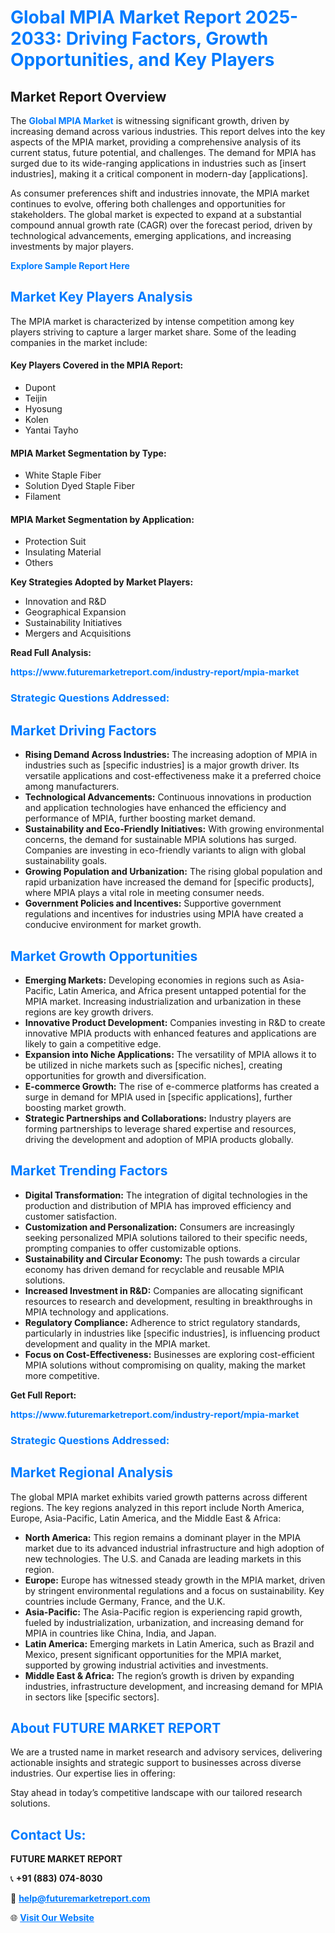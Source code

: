 <h1 style="color: #007BFF;">Global MPIA Market Report 2025-2033: Driving Factors, Growth Opportunities, and Key Players</h1>

<section id="overview">
<h2>Market Report Overview</h2>
<p>The <a href="https://www.futuremarketreport.com/industry-report/mpia-market" style="color: #007BFF; text-decoration: none;"><strong>Global MPIA Market</strong></a> is witnessing significant growth, driven by increasing demand across various industries. This report delves into the key aspects of the MPIA market, providing a comprehensive analysis of its current status, future potential, and challenges. The demand for MPIA has surged due to its wide-ranging applications in industries such as [insert industries], making it a critical component in modern-day [applications].</p>
<p>As consumer preferences shift and industries innovate, the MPIA market continues to evolve, offering both challenges and opportunities for stakeholders. The global market is expected to expand at a substantial compound annual growth rate (CAGR) over the forecast period, driven by technological advancements, emerging applications, and increasing investments by major players.</p>
</section>

<section id="overview">
<p><a href="https://www.futuremarketreport.com/request-sample/reportId=83917" style="color: #007BFF; text-decoration: none;"><strong>Explore Sample Report Here</strong></a></p>
</section>

<section id="key-players">
<h2 style="color: #007BFF;">Market Key Players Analysis</h2>
<p>The MPIA market is characterized by intense competition among key players striving to capture a larger market share. Some of the leading companies in the market include:</p>
<h4>Key Players Covered in the MPIA Report:</h4>
<ul><li>Dupont</li><li>Teijin</li><li>Hyosung</li><li>Kolen</li><li>Yantai Tayho</li></ul>
<h4>MPIA Market Segmentation by Type:</h4>
<ul><li>White Staple Fiber</li><li>Solution Dyed Staple Fiber</li><li>Filament</li></ul>

<h4>MPIA Market Segmentation by Application:</h4>
<ul><li>Protection Suit</li><li>Insulating Material</li><li>Others</li></ul>
<p><strong>Key Strategies Adopted by Market Players:</strong></p>
<ul>
<li>Innovation and R&D</li>
<li>Geographical Expansion</li>
<li>Sustainability Initiatives</li>
<li>Mergers and Acquisitions</li>
</ul>
</section>

<section>
<p><strong>Read Full Analysis: </strong></p><a href="https://www.futuremarketreport.com/industry-report/mpia-market" style="color: #007BFF; text-decoration: none;"><strong>https://www.futuremarketreport.com/industry-report/mpia-market</strong></a>
<h3 style="color: #007BFF;">Strategic Questions Addressed:</h3>
</section>

<section id="driving-factors">
<h2 style="color: #007BFF;">Market Driving Factors</h2>
<ul>
<li><strong>Rising Demand Across Industries:</strong> The increasing adoption of MPIA in industries such as [specific industries] is a major growth driver. Its versatile applications and cost-effectiveness make it a preferred choice among manufacturers.</li>
<li><strong>Technological Advancements:</strong> Continuous innovations in production and application technologies have enhanced the efficiency and performance of MPIA, further boosting market demand.</li>
<li><strong>Sustainability and Eco-Friendly Initiatives:</strong> With growing environmental concerns, the demand for sustainable MPIA solutions has surged. Companies are investing in eco-friendly variants to align with global sustainability goals.</li>
<li><strong>Growing Population and Urbanization:</strong> The rising global population and rapid urbanization have increased the demand for [specific products], where MPIA plays a vital role in meeting consumer needs.</li>
<li><strong>Government Policies and Incentives:</strong> Supportive government regulations and incentives for industries using MPIA have created a conducive environment for market growth.</li>
</ul>
</section>

<section id="growth-opportunities">
<h2 style="color: #007BFF;">Market Growth Opportunities</h2>
<ul>
<li><strong>Emerging Markets:</strong> Developing economies in regions such as Asia-Pacific, Latin America, and Africa present untapped potential for the MPIA market. Increasing industrialization and urbanization in these regions are key growth drivers.</li>
<li><strong>Innovative Product Development:</strong> Companies investing in R&D to create innovative MPIA products with enhanced features and applications are likely to gain a competitive edge.</li>
<li><strong>Expansion into Niche Applications:</strong> The versatility of MPIA allows it to be utilized in niche markets such as [specific niches], creating opportunities for growth and diversification.</li>
<li><strong>E-commerce Growth:</strong> The rise of e-commerce platforms has created a surge in demand for MPIA used in [specific applications], further boosting market growth.</li>
<li><strong>Strategic Partnerships and Collaborations:</strong> Industry players are forming partnerships to leverage shared expertise and resources, driving the development and adoption of MPIA products globally.</li>
</ul>
</section>

<section id="trending-factors">
<h2 style="color: #007BFF;">Market Trending Factors</h2>
<ul>
<li><strong>Digital Transformation:</strong> The integration of digital technologies in the production and distribution of MPIA has improved efficiency and customer satisfaction.</li>
<li><strong>Customization and Personalization:</strong> Consumers are increasingly seeking personalized MPIA solutions tailored to their specific needs, prompting companies to offer customizable options.</li>
<li><strong>Sustainability and Circular Economy:</strong> The push towards a circular economy has driven demand for recyclable and reusable MPIA solutions.</li>
<li><strong>Increased Investment in R&D:</strong> Companies are allocating significant resources to research and development, resulting in breakthroughs in MPIA technology and applications.</li>
<li><strong>Regulatory Compliance:</strong> Adherence to strict regulatory standards, particularly in industries like [specific industries], is influencing product development and quality in the MPIA market.</li>
<li><strong>Focus on Cost-Effectiveness:</strong> Businesses are exploring cost-efficient MPIA solutions without compromising on quality, making the market more competitive.</li>
</ul>
</section>

<section>
<p><strong>Get Full Report: </strong></p><a href="https://www.futuremarketreport.com/industry-report/mpia-market" style="color: #007BFF; text-decoration: none;"><strong>https://www.futuremarketreport.com/industry-report/mpia-market</strong></a>
<h3 style="color: #007BFF;">Strategic Questions Addressed:</h3>
</section>


<section id="regional-analysis">
<h2 style="color: #007BFF;">Market Regional Analysis</h2>
<p>The global MPIA market exhibits varied growth patterns across different regions. The key regions analyzed in this report include North America, Europe, Asia-Pacific, Latin America, and the Middle East & Africa:</p>
<ul>
<li><strong>North America:</strong> This region remains a dominant player in the MPIA market due to its advanced industrial infrastructure and high adoption of new technologies. The U.S. and Canada are leading markets in this region.</li>
<li><strong>Europe:</strong> Europe has witnessed steady growth in the MPIA market, driven by stringent environmental regulations and a focus on sustainability. Key countries include Germany, France, and the U.K.</li>
<li><strong>Asia-Pacific:</strong> The Asia-Pacific region is experiencing rapid growth, fueled by industrialization, urbanization, and increasing demand for MPIA in countries like China, India, and Japan.</li>
<li><strong>Latin America:</strong> Emerging markets in Latin America, such as Brazil and Mexico, present significant opportunities for the MPIA market, supported by growing industrial activities and investments.</li>
<li><strong>Middle East & Africa:</strong> The region’s growth is driven by expanding industries, infrastructure development, and increasing demand for MPIA in sectors like [specific sectors].</li>
</ul>
</section>

<footer>
<h2 style="color: #007BFF;">About FUTURE MARKET REPORT</h2>
<p>We are a trusted name in market research and advisory services, delivering actionable insights and strategic support to businesses across diverse industries. Our expertise lies in offering:</p>

<p>Stay ahead in today’s competitive landscape with our tailored research solutions.</p>

<h2 style="color: #007BFF;">Contact Us:</h2>
<p><strong>FUTURE MARKET REPORT</strong></p>
<p>📞 <strong>+91 (883) 074-8030</strong></p>
<p>📧 <strong><a href="mailto:help@futuremarketreport.com" style="color: #007BFF;">help@futuremarketreport.com</a></strong></p>
<p>🌐 <strong><a href="https://www.futuremarketreport.com/" style="color: #007BFF;">Visit Our Website</a></strong></p>
</footer>
